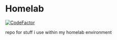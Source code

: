 # Homelab

[![CodeFactor](https://www.codefactor.io/repository/github/asuyasa/homelab/badge/master)](https://www.codefactor.io/repository/github/asuyasa/homelab/overview/master)

repo for stuff i use within my homelab environment
